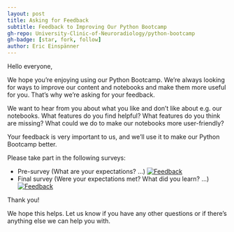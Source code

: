 ```yaml
---
layout: post
title: Asking for Feedback
subtitle: Feedback to Improving Our Python Bootcamp
gh-repo: University-Clinic-of-Neuroradiology/python-bootcamp
gh-badge: [star, fork, follow]
author: Eric Einspänner
---
```

Hello everyone,

We hope you’re enjoying using our Python Bootcamp. We’re always looking for ways to improve our content and notebooks and make them more useful for you. That’s why we’re asking for your feedback.

We want to hear from you about what you like and don’t like about e.g. our notebooks. What features do you find helpful? What features do you think are missing? What could we do to make our notebooks more user-friendly?

Your feedback is very important to us, and we’ll use it to make our Python Bootcamp better.

Please take part in the following surveys:
- Pre-survey (What are your expectations? ...) [![Feedback](https://img.shields.io/badge/Feedback-red.svg)](https://forms.gle/yb4ALTYZNqP9iMYMA)
- Final survey (Were your expectations met? What did you learn? ...) [![Feedback](https://img.shields.io/badge/Feedback-red.svg)](https://forms.gle/1CAPNZQUXqmMaQYr6)

Thank you!

We hope this helps. Let us know if you have any other questions or if there’s anything else we can help you with.